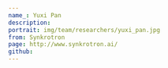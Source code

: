 ```yaml
---
name_: Yuxi Pan
description:
portrait: img/team/researchers/yuxi_pan.jpg
from: Synkrotron
page: http://www.synkrotron.ai/
github: 
---
```

